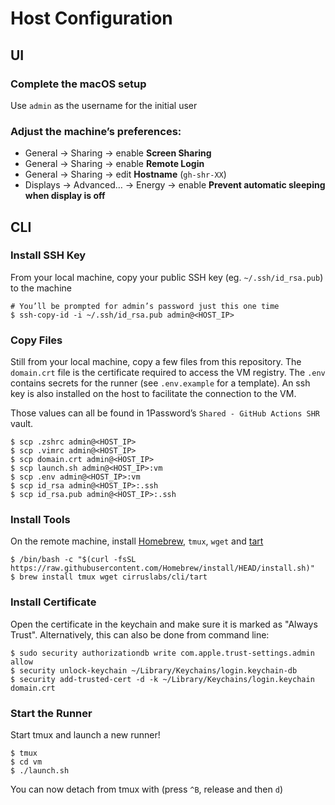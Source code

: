 # Host Configuration

## UI

### Complete the macOS setup

Use `admin` as the username for the initial user

### Adjust the machine’s preferences:

- General → Sharing → enable **Screen Sharing**
- General → Sharing → enable **Remote Login**
- General → Sharing → edit **Hostname** (`gh-shr-XX`)
- Displays → Advanced… → Energy → enable **Prevent automatic sleeping when display is off**

## CLI

### Install SSH Key

From your local machine, copy your public SSH key (eg. `~/.ssh/id_rsa.pub`) to the machine

```
# You’ll be prompted for admin’s password just this one time
$ ssh-copy-id -i ~/.ssh/id_rsa.pub admin@<HOST_IP>
```

### Copy Files

Still from your local machine, copy a few files from this repository. The `domain.crt` file is the certificate required to access the VM registry. The `.env` contains secrets for the runner (see `.env.example` for a template). An ssh key is also installed on the host to facilitate the connection to the VM.

Those values can all be found in 1Password’s `Shared - GitHub Actions SHR` vault.

```
$ scp .zshrc admin@<HOST_IP>
$ scp .vimrc admin@<HOST_IP>
$ scp domain.crt admin@<HOST_IP>
$ scp launch.sh admin@<HOST_IP>:vm
$ scp .env admin@<HOST_IP>:vm
$ scp id_rsa admin@<HOST_IP>:.ssh
$ scp id_rsa.pub admin@<HOST_IP>:.ssh
```

### Install Tools

On the remote machine, install [Homebrew](https://brew.sh), `tmux`, `wget` and [tart](https://github.com/cirruslabs/tart/)

```
$ /bin/bash -c "$(curl -fsSL https://raw.githubusercontent.com/Homebrew/install/HEAD/install.sh)"
$ brew install tmux wget cirruslabs/cli/tart
```

### Install Certificate

Open the certificate in the keychain and make sure it is marked as "Always Trust".
Alternatively, this can also be done from command line:

```
$ sudo security authorizationdb write com.apple.trust-settings.admin allow
$ security unlock-keychain ~/Library/Keychains/login.keychain-db
$ security add-trusted-cert -d -k ~/Library/Keychains/login.keychain domain.crt
```

### Start the Runner

Start tmux and launch a new runner!

```
$ tmux
$ cd vm
$ ./launch.sh
```

You can now detach from tmux with (press `^B`, release and then `d`)
